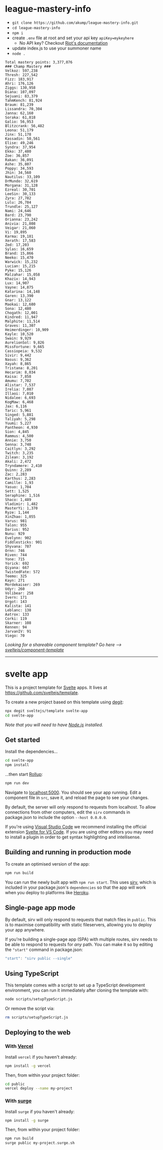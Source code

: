 # league-mastery-info

* `git clone https://github.com/akump/league-mastery-info.git`
* `cd league-mastery-info`
* `npm i`
* create `.env` file at root and set your api key `apiKey=mykeyhere`
  * No API key? Checkout [Riot's documentation](https://developer.riotgames.com/docs/portal#product-registration_application-process)
* update index.js to use your summoner name
* `node .`

```
Total mastery points: 3,377,076
### Champ Mastery ###
Velkoz: 597,238
Thresh: 227,542
Fizz: 183,917
Ahri: 176,126
Ziggs: 130,958
Diana: 107,097
Sejuani: 83,379
TahmKench: 81,924
Braum: 81,239
Lissandra: 70,304
Janna: 62,160
Soraka: 61,818
Galio: 56,953
Blitzcrank: 56,482
Leona: 51,179
Jinx: 51,178
Kassadin: 50,561
Elise: 49,246
Syndra: 37,954
Ekko: 37,480
Zoe: 36,857
Rakan: 36,091
Ashe: 35,807
Poppy: 34,593
Jhin: 34,560
Nautilus: 33,109
DrMundo: 32,619
Morgana: 31,128
Ezreal: 30,701
LeeSin: 30,133
Zyra: 27,782
Lulu: 26,784
Trundle: 25,127
Nami: 24,646
Bard: 23,790
Orianna: 23,242
Anivia: 21,808
Veigar: 21,060
Vi: 19,895
Karma: 19,181
Xerath: 17,583
Zed: 17,203
Sylas: 16,659
Brand: 15,866
Neeko: 15,470
Warwick: 15,232
Lucian: 15,215
Pyke: 15,126
Malzahar: 15,058
Khazix: 14,943
Lux: 14,907
Vayne: 14,875
Katarina: 14,148
Garen: 13,390
Gnar: 13,122
Maokai: 12,680
Sona: 12,480
Chogath: 12,001
Kindred: 11,947
Malphite: 11,514
Graves: 11,307
Heimerdinger: 10,909
Kayle: 10,520
Swain: 9,929
AurelionSol: 9,826
MissFortune: 9,665
Cassiopeia: 9,532
Sivir: 9,442
Nasus: 9,362
Xayah: 8,865
Tristana: 8,201
Hecarim: 8,034
Kaisa: 7,858
Amumu: 7,702
Alistar: 7,537
Irelia: 7,087
Illaoi: 7,010
Nidalee: 6,693
KogMaw: 6,468
Jax: 6,116
Taric: 5,961
Singed: 5,881
Taliyah: 5,298
Yuumi: 5,227
Pantheon: 4,930
Sion: 4,845
Rammus: 4,500
Annie: 3,750
Senna: 3,748
Caitlyn: 3,292
Twitch: 3,235
Zilean: 3,192
Akali: 2,472
Tryndamere: 2,410
Quinn: 2,289
Zac: 2,283
Karthus: 2,283
Camille: 1,93
Yasuo: 1,704
Sett: 1,525
Seraphine: 1,516
Shaco: 1,489
Vladimir: 1,482
MasterYi: 1,370
Ryze: 1,144
XinZhao: 1,055
Varus: 981
Talon: 955
Darius: 952
Nunu: 929
Evelynn: 902
Fiddlesticks: 901
Shyvana: 787
Ornn: 746
Riven: 744
Yone: 715
Yorick: 692
Qiyana: 667
TwistedFate: 572
Teemo: 325
Kayn: 271
Mordekaiser: 269
Udyr: 260
Volibear: 258
Ivern: 171
Urgot: 143
Kalista: 141
Leblanc: 138
Aatrox: 133
Corki: 119
Skarner: 108
Kennen: 94
JarvanIV: 91
Viego: 70
```


*Looking for a shareable component template? Go here --> [sveltejs/component-template](https://github.com/sveltejs/component-template)*

---

# svelte app

This is a project template for [Svelte](https://svelte.dev) apps. It lives at https://github.com/sveltejs/template.

To create a new project based on this template using [degit](https://github.com/Rich-Harris/degit):

```bash
npx degit sveltejs/template svelte-app
cd svelte-app
```

*Note that you will need to have [Node.js](https://nodejs.org) installed.*


## Get started

Install the dependencies...

```bash
cd svelte-app
npm install
```

...then start [Rollup](https://rollupjs.org):

```bash
npm run dev
```

Navigate to [localhost:5000](http://localhost:5000). You should see your app running. Edit a component file in `src`, save it, and reload the page to see your changes.

By default, the server will only respond to requests from localhost. To allow connections from other computers, edit the `sirv` commands in package.json to include the option `--host 0.0.0.0`.

If you're using [Visual Studio Code](https://code.visualstudio.com/) we recommend installing the official extension [Svelte for VS Code](https://marketplace.visualstudio.com/items?itemName=svelte.svelte-vscode). If you are using other editors you may need to install a plugin in order to get syntax highlighting and intellisense.

## Building and running in production mode

To create an optimised version of the app:

```bash
npm run build
```

You can run the newly built app with `npm run start`. This uses [sirv](https://github.com/lukeed/sirv), which is included in your package.json's `dependencies` so that the app will work when you deploy to platforms like [Heroku](https://heroku.com).


## Single-page app mode

By default, sirv will only respond to requests that match files in `public`. This is to maximise compatibility with static fileservers, allowing you to deploy your app anywhere.

If you're building a single-page app (SPA) with multiple routes, sirv needs to be able to respond to requests for *any* path. You can make it so by editing the `"start"` command in package.json:

```js
"start": "sirv public --single"
```

## Using TypeScript

This template comes with a script to set up a TypeScript development environment, you can run it immediately after cloning the template with:

```bash
node scripts/setupTypeScript.js
```

Or remove the script via:

```bash
rm scripts/setupTypeScript.js
```

## Deploying to the web

### With [Vercel](https://vercel.com)

Install `vercel` if you haven't already:

```bash
npm install -g vercel
```

Then, from within your project folder:

```bash
cd public
vercel deploy --name my-project
```

### With [surge](https://surge.sh/)

Install `surge` if you haven't already:

```bash
npm install -g surge
```

Then, from within your project folder:

```bash
npm run build
surge public my-project.surge.sh
```
